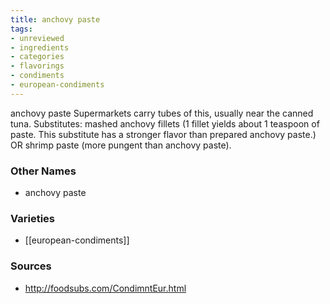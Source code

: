 ```yaml
---
title: anchovy paste
tags:
- unreviewed
- ingredients
- categories
- flavorings
- condiments
- european-condiments
---
```

anchovy paste Supermarkets carry tubes of this, usually near the canned tuna. Substitutes: mashed anchovy fillets (1 fillet yields about 1 teaspoon of paste. This substitute has a stronger flavor than prepared anchovy paste.) OR shrimp paste (more pungent than anchovy paste).

### Other Names

* anchovy paste

### Varieties

* [[european-condiments]]

### Sources
* http://foodsubs.com/CondimntEur.html
